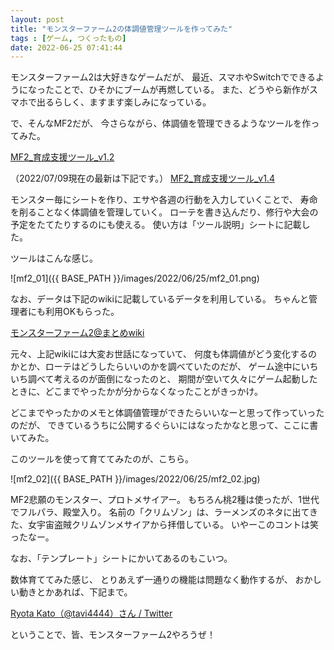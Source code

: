 ```yaml
---
layout: post
title: "モンスターファーム2の体調値管理ツールを作ってみた"
tags : [ゲーム, つくったもの]
date: 2022-06-25 07:41:44
---
```



モンスターファーム2は大好きなゲームだが、
最近、スマホやSwitchでできるようになったことで、ひそかにブームが再燃している。
また、どうやら新作がスマホで出るらしく、ますます楽しみになっている。


で、そんなMF2だが、
今さらながら、体調値を管理できるようなツールを作ってみた。

[MF2_育成支援ツール_v1.2](https://docs.google.com/spreadsheets/d/1jxFmnKAeCVAJWgbE_xy1XXP5rtjpYqxk_7w7qtyV3vM/edit?usp=sharing)

（2022/07/09現在の最新は下記です。）
[MF2_育成支援ツール_v1.4](https://docs.google.com/spreadsheets/d/1zkvIYErI5e12HG2e0ZoLVia99rKm2adCTxA06U1cLPM/edit?usp=sharing)


モンスター毎にシートを作り、エサや各週の行動を入力していくことで、
寿命を削ることなく体調値を管理していく。
ローテを書き込んだり、修行や大会の予定をたてたりするのにも使える。
使い方は「ツール説明」シートに記載した。

ツールはこんな感じ。


![mf2_01]({{ BASE_PATH }}/images/2022/06/25/mf2_01.png)




なお、データは下記のwikiに記載しているデータを利用している。
ちゃんと管理者にも利用OKもらった。

[モンスターファーム2@まとめwiki](https://w.atwiki.jp/mf2_matome/)








元々、上記wikiには大変お世話になっていて、
何度も体調値がどう変化するのかとか、ローテはどうしたらいいのかを調べていたのだが、
ゲーム途中にいちいち調べて考えるのが面倒になったのと、
期間が空いて久々にゲーム起動したときに、どこまでやったかが分からなくなったことがきっかけ。

どこまでやったかのメモと体調値管理ができたらいいなーと思って作っていったのだが、
できているうちに公開するぐらいにはなったかなと思って、ここに書いてみた。

このツールを使って育ててみたのが、こちら。

![mf2_02]({{ BASE_PATH }}/images/2022/06/25/mf2_02.jpg)

MF2悲願のモンスター、プロトメサイアー。
もちろん桃2種は使ったが、1世代でフルパラ、殿堂入り。
名前の「クリムゾン」は、ラーメンズのネタに出てきた、女宇宙盗賊クリムゾンメサイアから拝借している。
いやーこのコントは笑ったなー。

なお、「テンプレート」シートにかいてあるのもこいつ。





数体育ててみた感じ、
とりあえず一通りの機能は問題なく動作するが、
おかしい動きとかあれば、下記まで。

[Ryota Kato（@tavi4444）さん / Twitter](https://twitter.com/tavi4444)



ということで、皆、モンスターファーム2やろうぜ！





























